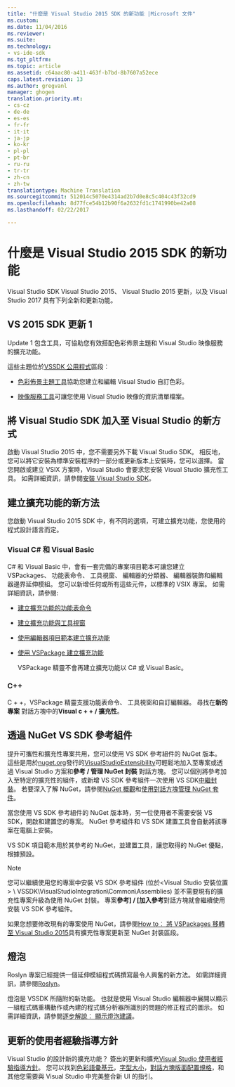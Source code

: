 ```yaml
---
title: "什麼是 Visual Studio 2015 SDK 的新功能 |Microsoft 文件"
ms.custom: 
ms.date: 11/04/2016
ms.reviewer: 
ms.suite: 
ms.technology:
- vs-ide-sdk
ms.tgt_pltfrm: 
ms.topic: article
ms.assetid: c64aac80-a411-463f-b7bd-8b7607a52ece
caps.latest.revision: 13
ms.author: gregvanl
manager: ghogen
translation.priority.mt:
- cs-cz
- de-de
- es-es
- fr-fr
- it-it
- ja-jp
- ko-kr
- pl-pl
- pt-br
- ru-ru
- tr-tr
- zh-cn
- zh-tw
translationtype: Machine Translation
ms.sourcegitcommit: 512014c5070e4314ad2b7d0e8c5c404c43f32cd9
ms.openlocfilehash: 8d77fce54b12b90f6a2632fd1c1741990be42a08
ms.lasthandoff: 02/22/2017

---
```

# <a name="what39s-new-in-the-visual-studio-2015-sdk"></a>什麼是 Visual Studio 2015 SDK 的新功能
Visual Studio SDK Visual Studio 2015、 Visual Studio 2015 更新，以及 Visual Studio 2017 具有下列全新和更新功能。  
  
## <a name="vs-2015-sdk-update-1"></a>VS 2015 SDK 更新 1  
 Update 1 包含工具，可協助您有效搭配色彩佈景主題和 Visual Studio 映像服務的擴充功能。  
  
 這些主題位於[VSSDK 公用程式](../extensibility/internals/vssdk-utilities.md)區段︰  
  
-   [色彩佈景主題工具](../extensibility/internals/color-theming-tools.md)協助您建立和編輯 Visual Studio 自訂色彩。  
  
-   [映像服務工具](../extensibility/internals/image-service-tools.md)可讓您使用 Visual Studio 映像的資訊清單檔案。  
  
## <a name="new-way-to-add-the-visual-studio-sdk-to-visual-studio"></a>將 Visual Studio SDK 加入至 Visual Studio 的新方式  
 啟動 Visual Studio 2015 中，您不需要另外下載 Visual Studio SDK。 相反地，您可以將它安裝為標準安裝程序的一部分或更新版本上安裝時，您可以選擇。 當您開啟或建立 VSIX 方案時，Visual Studio 會要求您安裝 Visual Studio 擴充性工具。 如需詳細資訊，請參閱[安裝 Visual Studio SDK](../extensibility/installing-the-visual-studio-sdk.md)。  
  
## <a name="new-ways-of-creating-extensions"></a>建立擴充功能的新方法  
 您啟動 Visual Studio 2015 SDK 中，有不同的選項，可建立擴充功能，您使用的程式設計語言而定。  
  
### <a name="visual-c-and-visual-basic"></a>Visual C# 和 Visual Basic  
 C# 和 Visual Basic 中，會有一套完備的專案項目範本可讓您建立 VSPackages、 功能表命令、 工具視窗、 編輯器的分類器、 編輯器裝飾和編輯器邊界延伸模組。 您可以新增任何或所有這些元件，以標準的 VSIX 專案。 如需詳細資訊，請參閱:  
  
-   [建立擴充功能的功能表命令](../extensibility/creating-an-extension-with-a-menu-command.md)  
  
-   [建立擴充功能與工具視窗](../extensibility/creating-an-extension-with-a-tool-window.md)  
  
-   [使用編輯器項目範本建立擴充功能](../extensibility/creating-an-extension-with-an-editor-item-template.md)  
  
-   [使用 VSPackage 建立擴充功能](../extensibility/creating-an-extension-with-a-vspackage.md)  
  
     VSPackage 精靈不會再建立擴充功能以 C# 或 Visual Basic。  
  
### <a name="c"></a>C++  
 C + +，VSPackage 精靈支援功能表命令、 工具視窗和自訂編輯器。 尋找在**新的專案** 對話方塊中的**Visual c + + / 擴充性**。  
  
## <a name="vs-sdk-reference-assemblies-via-nuget"></a>透過 NuGet VS SDK 參考組件  
 提升可攜性和擴充性專案共用，您可以使用 VS SDK 參考組件的 NuGet 版本。  這些是用於[nuget.org](http://www.nuget.org)發行的[VisualStudioExtensibility](http://www.nuget.org/profiles/VisualStudioExtensibility)可輕鬆地加入至專案或透過 Visual Studio 方案和**參考 / 管理 NuGet 封裝** 對話方塊。 您可以個別將參考加入至特定的擴充性的組件，或新增 VS SDK 參考組件一次使用 VS SDK[中繼封裝](http://www.nuget.org/packages/VSSDK_Reference_Assemblies)。 若要深入了解 NuGet，請參閱[NuGet 概觀](http://docs.nuget.org/)和[使用對話方塊管理 NuGet 套件](http://docs.nuget.org/Consume/Package-Manager-Dialog)。  
  
 當您使用 VS SDK 參考組件的 NuGet 版本時，另一位使用者不需要安裝 VS SDK，開啟和建置您的專案。  NuGet 參考組件和 VS SDK 建置工具會自動將該專案在電腦上安裝。  
  
 VS SDK 項目範本用於其參考的 NuGet，並建置工具，讓您取得的 NuGet 優點，根據預設。  
  
> [!NOTE]
>  您可以繼續使用您的專案中安裝 VS SDK 參考組件 (位於\<Visual Studio 安裝位置 > \ VSSDK\VisualStudioIntegration\Common\Assemblies) 並不需要現有的擴充性專案升級為使用 NuGet 封裝。  專案**參考] / [加入參考**對話方塊就會繼續使用安裝 VS SDK 參考組件。  
>   
>  如果您想要修改現有的專案使用 NuGet，請參閱[How to︰ 將 VSPackages 移轉至 Visual Studio 2015](../extensibility/how-to-migrate-extensibility-projects-to-visual-studio-2015.md)具有擴充性專案更新至 NuGet 封裝區段。  
  
## <a name="light-bulbs"></a>燈泡  
 Roslyn 專案已經提供一個延伸模組程式碼撰寫最令人興奮的新方法。 如需詳細資訊，請參閱[Roslyn](https://github.com/dotnet/Roslyn)。  
  
 燈泡是 VSSDK 所隨附的新功能。 也就是使用 Visual Studio 編輯器中展開以顯示一組程式碼重構動作或內建的程式碼分析器所識別的問題的修正程式的圖示。 如需詳細資訊，請參閱[逐步解說︰ 顯示燈泡建議](../extensibility/walkthrough-displaying-light-bulb-suggestions.md)。  
  
## <a name="updated-user-experience-guidelines"></a>更新的使用者經驗指導方針  
 Visual Studio 的設計新的擴充功能？ 簽出的更新和擴充[Visual Studio 使用者經驗指導方針](../extensibility/ux-guidelines/visual-studio-user-experience-guidelines.md)。  您可以找到[色彩語彙基元](../extensibility/ux-guidelines/shared-colors-for-visual-studio.md)，[字型大小](../extensibility/ux-guidelines/fonts-and-formatting-for-visual-studio.md)，[對話方塊版面配置規格](../extensibility/ux-guidelines/layout-for-visual-studio.md)，和其他您需要與 Visual Studio 中完美整合新 UI 的指引。
